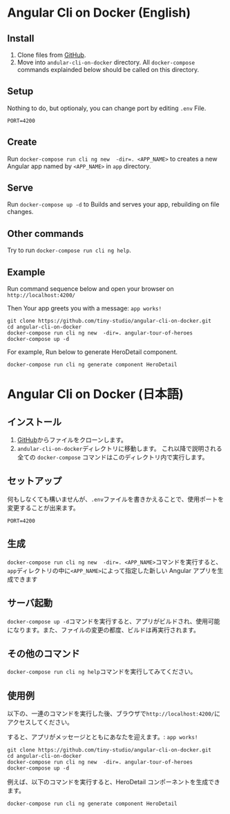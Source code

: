 # Angular Cli on Docker (English)

## Install
1. Clone files from [GitHub](https://github.com/tiny-studio/angular-cli-on-docker).
2. Move into `andular-cli-on-docker` directory. All `docker-compose` commands explainded below should be called on this directory.

## Setup

Nothing to do, but optionaly, you can change port by editing `.env` File.

```
PORT=4200
```

## Create

Run `docker-compose run cli ng new  -dir=. <APP_NAME>` to creates  a new Angular app named by `<APP_NAME>` in `app` directory.

## Serve

Run `docker-compose up -d` to Builds and serves your app, rebuilding on file changes.

## Other commands

Try to run `docker-compose run cli ng help`.

## Example
Run command sequence below and open your browser on `http://localhost:4200/`

Then Your app greets you with a message: `app works! ` 

```
git clone https://github.com/tiny-studio/angular-cli-on-docker.git
cd angular-cli-on-docker
docker-compose run cli ng new  -dir=. angular-tour-of-heroes
docker-compose up -d
```

For example, Run below to generate HeroDetail component.

```
docker-compose run cli ng generate component HeroDetail
```

# Angular Cli on Docker (日本語)

## インストール
1. [GitHub](https://github.com/tiny-studio/angular-cli-on-docker)からファイルをクローンします。
2. `andular-cli-on-docker`ディレクトリに移動します。 これ以降で説明される全ての `docker-compose` コマンドはこのディレクトリ内で実行します。

## セットアップ

何もしなくても構いませんが、`.env`ファイルを書きかえることで、使用ポートを変更することが出来ます。

```
PORT=4200
```

## 生成

`docker-compose run cli ng new  -dir=. <APP_NAME>`コマンドを実行すると、`app`ディレクトリの中に`<APP_NAME>`によって指定した新しい Angular アプリを生成できます

## サーバ起動

`docker-compose up -d`コマンドを実行すると、アプリがビルドされ、使用可能になります。また、ファイルの変更の都度、ビルドは再実行されます。

## その他のコマンド

`docker-compose run cli ng help`コマンドを実行してみてください。

## 使用例
以下の、一連のコマンドを実行した後、ブラウザで`http://localhost:4200/`にアクセスしてください。

すると、アプリがメッセージとともにあなたを迎えます。: `app works! ` 

```
git clone https://github.com/tiny-studio/angular-cli-on-docker.git
cd angular-cli-on-docker
docker-compose run cli ng new  -dir=. angular-tour-of-heroes
docker-compose up -d
```

例えば、以下のコマンドを実行すると、HeroDetail コンポーネントを生成できます。

```
docker-compose run cli ng generate component HeroDetail
```

